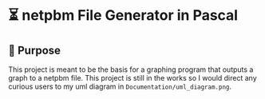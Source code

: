 # :hourglass_flowing_sand: netpbm File Generator in Pascal
## :dart: Purpose
This project is meant to be the basis for a graphing program that outputs a
graph to a netpbm file. This project is still in the works so I would direct any
curious users to my uml diagram in `Documentation/uml_diagram.png`.
